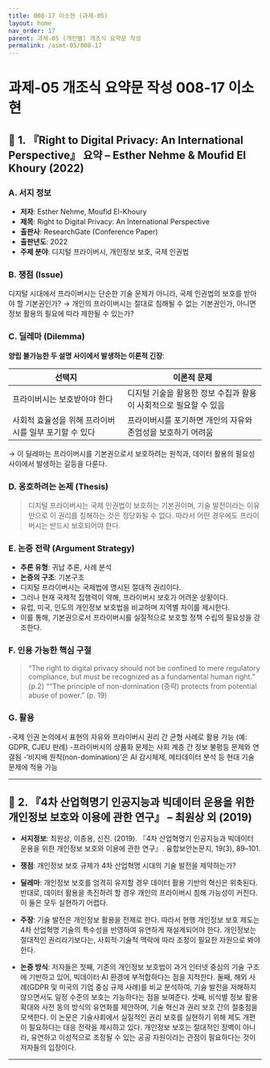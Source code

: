 ```yaml
---
title: 008-17 이소현 (과제-05)
layout: home
nav_order: 17
parent: 과제-05 (개인별) 개조식 요약문 작성
permalink: /asmt-05/008-17
---
```


# 과제-05 개조식 요약문 작성 008-17 이소현 

## 📘 1. 『Right to Digital Privacy: An International Perspective』 요약 – Esther Nehme & Moufid El Khoury (2022)

### A. 서지 정보  
- **저자**: Esther Nehme, Moufid El-Khoury
- **제목**: Right to Digital Privacy: An International Perspective
- **출판사**: ResearchGate (Conference Paper)
- **출판년도**: 2022
- **주제 분야**: 디지털 프라이버시, 개인정보 보호, 국제 인권법


### B. 쟁점 (Issue)  
디지털 시대에서 프라이버시는 단순한 기술 문제가 아니라, 국제 인권법의 보호를 받아야 할 기본권인가?
→ 개인의 프라이버시는 절대로 침해될 수 없는 기본권인가, 아니면 정보 활용의 필요에 따라 제한될 수 있는가? 


### C. 딜레마 (Dilemma)  
**양립 불가능한 두 설명 사이에서 발생하는 이론적 긴장**:

| 선택지 | 이론적 문제 |
|--------|-------------|
| 프라이버시는 보호받아야 한다 | 디지털 기술을 활용한 정보 수집과 활용이 사회적으로 필요할 수 있음 |
| 사회적 효율성을 위해 프라이버시를 일부 포기할 수 있다 | 프라이버시를 포기하면 개인의 자유와 존엄성을 보호하기 어려움 |

→ 이 딜레마는 프라이버시를 기본권으로서 보호하려는 원칙과, 데이터 활용의 필요성 사이에서 발생하는 갈등을 다룬다.


### D. 옹호하려는 논제 (Thesis)  
> 디지털 프라이버시는 국제 인권법이 보호하는 기본권이며, 기술 발전이라는 이유만으로 이 권리를 침해하는 것은 정당화될 수 없다. 따라서 어떤 경우에도 프라이버시는 반드시 보호되어야 한다.

### E. 논증 전략 (Argument Strategy)  
- **추론 유형**: 귀납 추론, 사례 분석
- **논증의 구조**:
  기본구조
- 디지털 프라이버시는 국제법에 명시된 절대적 권리이다.
- 그러나 현재 국제적 집행력이 약해, 프라이버시 보호가 어려운 상황이다.
- 유럽, 미국, 인도의 개인정보 보호법을 비교하며 지역별 차이를 제시한다.
- 이를 통해, 기본권으로서 프라이버시를 실질적으로 보호할 정책 수립의 필요성을 강조한다.


### F. 인용 가능한 핵심 구절
> “The right to digital privacy should not be confined to mere regulatory compliance, but must be recognized as a fundamental human right.” (p.2)
> ““The principle of non-domination (중략) protects from potential abuse of power.” (p. 19)


### G. 활용
-국제 인권 논의에서 표현의 자유와 프라이버시 권리 간 균형 사례로 활용 가능 (예: GDPR, CJEU 판례)
-프라이버시의 상품화 문제는 사회 계층 간 정보 불평등 문제와 연결됨
-‘비지배 원칙(non-domination)’은 AI 감시체제, 메타데이터 분석 등 현대 기술 문제에 적용 가능

---

## 📘 2. 『4차 산업혁명기 인공지능과 빅데이터 운용을 위한 개인정보 보호와 이용에 관한 연구』 – 최원상 외 (2019)

- **서지정보**: 최원상, 이종용, 신진. (2019). 『4차 산업혁명기 인공지능과 빅데이터 운용을 위한 개인정보 보호와 이용에 관한 연구』. 융합보안논문지, 19(3), 89–101.

- **쟁점**: 개인정보 보호 규제가 4차 산업혁명 시대의 기술 발전을 제약하는가?

- **딜레마**: 개인정보 보호를 엄격히 유지할 경우 데이터 활용 기반의 혁신은 위축된다. 반대로, 데이터 활용을 촉진하려 할 경우 개인의 프라이버시 침해 가능성이 커진다. 이 둘은 모두 실현하기 어렵다.

- **주장**: 기술 발전은 개인정보 활용을 전제로 한다. 따라서 현행 개인정보 보호 제도는 4차 산업혁명 기술의 특수성을 반영하여 유연하게 재설계되어야 한다. 개인정보는 절대적인 권리라기보다는, 사회적·기술적 맥락에 따라 조정이 필요한 자원으로 봐야 한다.

- **논증 방식**: 저자들은 첫째, 기존의 개인정보 보호법이 과거 인터넷 중심의 기술 구조에 기반하고 있어, 빅데이터·AI 환경에 부적합하다는 점을 지적한다. 둘째, 해외 사례(GDPR 및 미국의 기업 중심 규제 사례)를 비교 분석하여, 기술 발전을 저해하지 않으면서도 일정 수준의 보호는 가능하다는 점을 보여준다. 셋째, 비식별 정보 활용 확대와 사전 동의 방식의 유연화를 제안하며, 기술 혁신과 권리 보호 간의 절충점을 모색한다. 
이 논문은 기술사회에서 실질적인 권리 보호를 실현하기 위해 제도 개편이 필요하다는 대응 전략을 제시하고 있다. 개인정보 보호는 절대적인 장벽이 아니라, 유연하고 이성적으로 조정될 수 있는 공공 자원이라는 관점이 필요하다는 것이 저자들의 입장이다.


---

